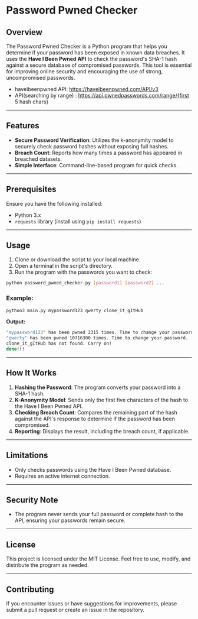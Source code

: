 # Password Pwned Checker

## Overview
The Password Pwned Checker is a Python program that helps you determine if your password has been exposed in known data breaches. It uses the **Have I Been Pwned API** to check the password's SHA-1 hash against a secure database of compromised passwords. This tool is essential for improving online security and encouraging the use of strong, uncompromised passwords.
- haveibeenpwned API: https://haveibeenpwned.com/API/v3
- API(searching by range) : https://api.pwnedpasswords.com/range/{first 5 hash chars}
---

## Features
- **Secure Password Verification**: Utilizes the k-anonymity model to securely check password hashes without exposing full hashes.
- **Breach Count**: Reports how many times a password has appeared in breached datasets.
- **Simple Interface**: Command-line-based program for quick checks.

---

## Prerequisites
Ensure you have the following installed:
- Python 3.x
- `requests` library (install using `pip install requests`)

---

## Usage
1. Clone or download the script to your local machine.
2. Open a terminal in the script's directory.
3. Run the program with the passwords you want to check:

```bash
python password_pwned_checker.py [password1] [password2] ...
```

### Example:
```bash
python3 main.py mypassword123 qwerty clone_it_gItHub
```
**Output:**
```bash
"mypassword123" has been pwned 2315 times. Time to change your password.
"qwerty" has been pwned 10716300 times. Time to change your password.
clone_it_gItHub has not found. Carry on!
done!!!
```
---

## How It Works
1. **Hashing the Password**: The program converts your password into a SHA-1 hash.
2. **K-Anonymity Model**: Sends only the first five characters of the hash to the Have I Been Pwned API.
3. **Checking Breach Count**: Compares the remaining part of the hash against the API's response to determine if the password has been compromised.
4. **Reporting**: Displays the result, including the breach count, if applicable.

---

## Limitations
- Only checks passwords using the Have I Been Pwned database.
- Requires an active internet connection.

---

## Security Note
- The program never sends your full password or complete hash to the API, ensuring your passwords remain secure.

---

## License
This project is licensed under the MIT License. Feel free to use, modify, and distribute the program as needed.

---

## Contributing
If you encounter issues or have suggestions for improvements, please submit a pull request or create an issue in the repository.
